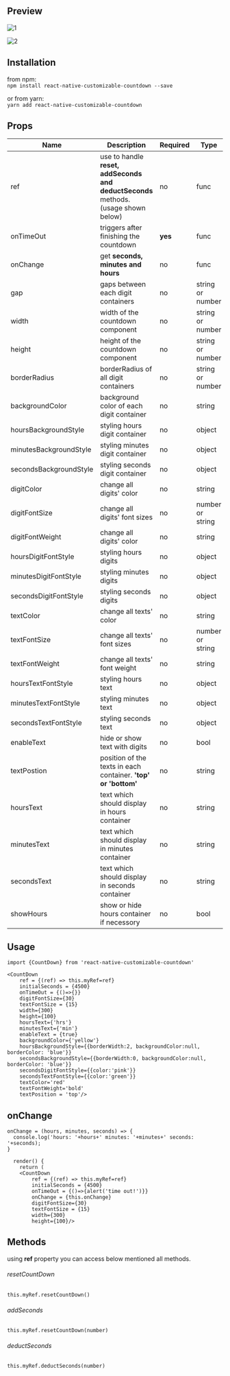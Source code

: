 ## Preview
![1](https://user-images.githubusercontent.com/33250282/76606296-02eecd80-6538-11ea-9a7c-2db54be6810d.PNG)

![2](https://user-images.githubusercontent.com/33250282/76607007-4138bc80-6539-11ea-8f2a-b8ca393bb9fa.PNG)




## Installation

from npm:\
``` npm install react-native-customizable-countdown --save ```

or from yarn:\
``` yarn add react-native-customizable-countdown ```

## Props
| Name  | Description | Required | Type | default |
| ------------- | ------------- | ------------- | ------------- | ------------- |
| ref | use to handle **reset, addSeconds and deductSeconds** methods. (usage shown below) | no | func | none |
| onTimeOut | triggers after finishing the countdown | **yes** | func | none |
| onChange | get **seconds, minutes and hours** | no | func | none |
| gap | gaps between each digit containers | no | string or number | 5 |
| width | width of the countdown component | no | string or number | 200 |
| height | height of the countdown component | no | string or number | 80 |
| borderRadius | borderRadius of all digit containers | no | string or number | 5 |
| backgroundColor | background color of each digit container | no | string | 'white' |
| hoursBackgroundStyle | styling hours digit container | no | object | none |
| minutesBackgroundStyle | styling minutes digit container | no | object | none |
| secondsBackgroundStyle | styling seconds digit container | no | object | none |
| digitColor | change all digits' color | no | string | 'black' |
| digitFontSize | change all digits' font sizes | no | number or string | 18 |
| digitFontWeight | change all digits' color | no | string | none |
| hoursDigitFontStyle | styling hours digits  | no | object | none |
| minutesDigitFontStyle | styling minutes digits | no | object | none |
| secondsDigitFontStyle | styling seconds digits | no | object | none |
| textColor | change all texts' color | no | string | 'black' |
| textFontSize | change all texts' font sizes | no | number or string | 10 |
| textFontWeight | change all texts' font weight | no | string | none |
| hoursTextFontStyle | styling hours text  | no | object | none |
| minutesTextFontStyle | styling minutes text | no | object | none |
| secondsTextFontStyle | styling seconds text | no | object | none |
| enableText | hide or show text with digits | no | bool | none |
| textPostion | position of the texts in each container. **'top' or 'bottom'** | no | string | 'bottom' |
| hoursText | text which should display in hours container | no | string | 'Hours' |
| minutesText | text which should display in minutes container | no | string | 'Minutes' |
| secondsText | text which should display in seconds container | no | string | 'Seconds' |
| showHours | show or hide hours container if necessory | no | bool | true |

## Usage

``` 
import {CountDown} from 'react-native-customizable-countdown'

<CountDown
    ref = {(ref) => this.myRef=ref}
    initialSeconds = {4500}
    onTimeOut = {()=>{}}
    digitFontSize={30}
    textFontSize = {15}
    width={300}
    height={100}
    hoursText={'hrs'}
    minutesText={'min'}
    enableText = {true}
    backgroundColor={'yellow'}
    hoursBackgroundStyle={{borderWidth:2, backgroundColor:null, borderColor: 'blue'}}
    secondsBackgroundStyle={{borderWidth:0, backgroundColor:null, borderColor: 'blue'}}
    secondsDigitFontStyle={{color:'pink'}}
    secondsTextFontStyle={{color:'green'}}
    textColor='red'
    textFontWeight='bold'
    textPosition = 'top'/> 
```

## onChange

```
onChange = (hours, minutes, seconds) => {
  console.log('hours: '+hours+' minutes: '+minutes+' seconds: '+seconds);
}

  render() {   
    return ( 
    <CountDown
        ref = {(ref) => this.myRef=ref}
        initialSeconds = {4500}
        onTimeOut = {()=>{alert('time out!')}}
        onChange = {this.onChange}
        digitFontSize={30}
        textFontSize = {15}
        width={300}
        height={100}/>
```
## Methods
using **ref** property you can access below mentioned all methods.

###### resetCountDown 
``` this.myRef.resetCountDown() ```

###### addSeconds 
``` this.myRef.resetCountDown(number) ```

###### deductSeconds 
``` this.myRef.deductSeconds(number) ```
